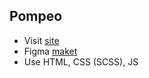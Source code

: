 ## Pompeo
- Visit [site](https://bodmat.github.io/Pompeo)
- Figma [maket](https://www.figma.com/file/cvQwpvcipBzQZtm3qnw2sa/Meta?node-id=0%3A1)
- Use HTML, CSS (SCSS), JS
